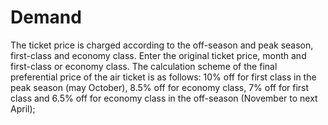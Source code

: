 # Demand

The ticket price is charged according to the off-season and peak season, first-class and economy class. Enter the
original ticket price, month and first-class or economy class. The calculation scheme of the final preferential price of
the air ticket is as follows: 10% off for first class in the peak season (may October), 8.5% off for economy class, 7%
off for first class and 6.5% off for economy class in the off-season (November to next April);
